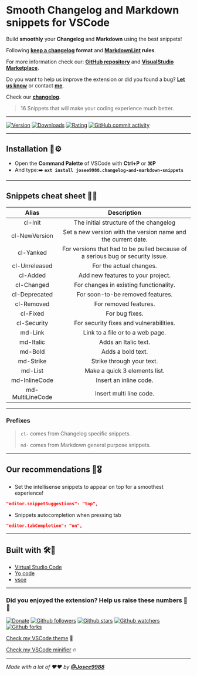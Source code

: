 # **Smooth Changelog and Markdown snippets for VSCode**

Build **smoothly** your **Changelog** and **Markdown** using the best snippets!

Following **[keep a changelog](https://keepachangelog.com/en/1.0.0/) format** and **[MarkdownLint](https://github.com/markdownlint/markdownlint/blob/master/docs/RULES.md) rules**.

For more information check our: **[GitHub repository](https://github.com/Josee9988/Smooth-changelog-and-markdown-snippets/)** and **[VisualStudio Marketplace](https://marketplace.visualstudio.com/items?itemName=josee9988.changelog-and-markdown-snippets)**.

Do you want to help us improve the extension or did you found a bug?
**[Let us know](https://github.com/Josee9988/Smooth-changelog-and-markdown-snippets/issues)** or contact **[me](jgracia9988@gmail.com)**.

Check our **[changelog](CHANGELOG.md)**.

> 16 Snippets that will make your coding experience much better.

---

[![Version](https://vsmarketplacebadge.apphb.com/version-short/josee9988.changelog-and-markdown-snippets.svg?style=for-the-badge&logo)](https://marketplace.visualstudio.com/items?itemName=josee9988.changelog-and-markdown-snippets)
[![Downloads](https://vsmarketplacebadge.apphb.com/downloads/josee9988.changelog-and-markdown-snippets.svg?style=for-the-badge&logo)](https://marketplace.visualstudio.com/items?itemName=josee9988.changelog-and-markdown-snippets)
[![Rating](https://vsmarketplacebadge.apphb.com/rating-star/josee9988.changelog-and-markdown-snippets.svg?style=for-the-badge&logo)](https://marketplace.visualstudio.com/items?itemName=josee9988.changelog-and-markdown-snippets)
[![GitHub commit activity](https://img.shields.io/github/commit-activity/y/Josee9988/changelog-and-markdown-snippets.svg?style=popout-square)](#changelog-and-markdown-snippets-for-vscode)

---

## **Installation** 🔩⚙

- Open the **Command Palette** of VSCode with **Ctrl+P** or **⌘P**
- And type:➡️
**```ext install josee9988.changelog-and-markdown-snippets```**

---

## **Snippets cheat sheet** 📜📝

|       Alias      |                                   Description                                  |
|:----------------:|:------------------------------------------------------------------------------:|
|      cl-Init     |                     The initial structure of the changelog                     |
|   cl-NewVersion  |          Set a new version with the version name and the current date.         |
|     cl-Yanked    | For versions that had to be pulled because of a serious bug or security issue. |
|   cl-Unreleased  |                             For the actual changes.                            |
|     cl-Added     |                        Add new features to your project.                       |
|    cl-Changed    |                     For changes in existing functionality.                     |
|   cl-Deprecated  |                        For soon-to-be removed features.                        |
|    cl-Removed    |                              For removed features.                             |
|     cl-Fixed     |                                 For bug fixes.                                 |
|    cl-Security   |                     For security fixes and vulnerabilities.                    |
|      md-Link     |                        Link to a file or to a web page.                        |
|     md-Italic    |                              Adds an Italic text.                              |
|      md-Bold     |                                Adds a bold text.                               |
|     md-Strike    |                            Strike through your text.                           |
|      md-List     |                          Make a quick 3 elements list.                         |
|   md-InlineCode  |                             Insert an inline code.                             |
| md-MultiLineCode |                             Insert multi line code.                            |

---

### **Prefixes**

> `cl-` comes from Changelog specific snippets.
>
> `md-` comes from Markdown general purpose snippets.

---

## **Our recommendations** 🎯🎖

- Set the intellisense snippets to appear on top for a smoothest experience!

```json
"editor.snippetSuggestions": "top",
```

- Snippets autocompletion when pressing tab

```json
"editor.tabCompletion": "on",

```

---

## **Built with** 🛠️🔧

- [Virtual Studio Code](https://code.visualstudio.com/)
- [Yo code](https://code.visualstudio.com/api/get-started/your-first-extension)
- [vsce](https://code.visualstudio.com/api/working-with-extensions/publishing-extension)

---

### Did you enjoyed the extension? Help us raise these numbers 🥰 🎉

[![Donate](https://img.shields.io/badge/Donate-Patreon-green.svg)](https://www.patreon.com/bePatron?u=22162331)
[![Github followers](https://img.shields.io/github/followers/changelog-and-markdown-snippets.svg?style=social)](#languages-primarily-tested)
[![Github stars](https://img.shields.io/github/stars/changelog-and-markdown-snippets/changelog-and-markdown-snippets.svg?style=social)](#languages-primarily-tested)
[![Github watchers](https://img.shields.io/github/watchers/changelog-and-markdown-snippets/changelog-and-markdown-snippets.svg?style=social)](#languages-primarily-tested)
[![Github forks](https://img.shields.io/github/forks/changelog-and-markdown-snippets/changelog-and-markdown-snippets.svg?style=social)](#languages-primarily-tested)

[Check my VSCode theme](https://marketplace.visualstudio.com/items?itemName=josee9988.black-garnet-theme) 🧲

[Check my VSCode minifier](https://marketplace.visualstudio.com/items?itemName=josee9988.changelog-and-markdown-snippets) 🔥

---

*Made with a lot of ❤️❤️ by **[@Josee9988](https://github.com/Josee9988)***
